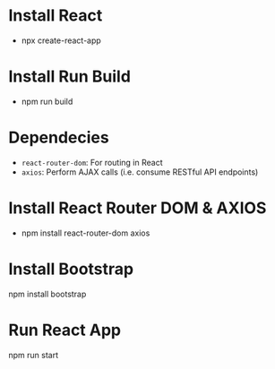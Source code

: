 # Install React
* npx create-react-app

# Install Run Build
* npm run build

# Dependecies
* `react-router-dom`: For routing in React
* `axios`: Perform AJAX calls (i.e. consume RESTful API endpoints)

# Install React Router DOM & AXIOS
* npm install react-router-dom axios

# Install Bootstrap
npm install bootstrap

# Run React App
npm run start
